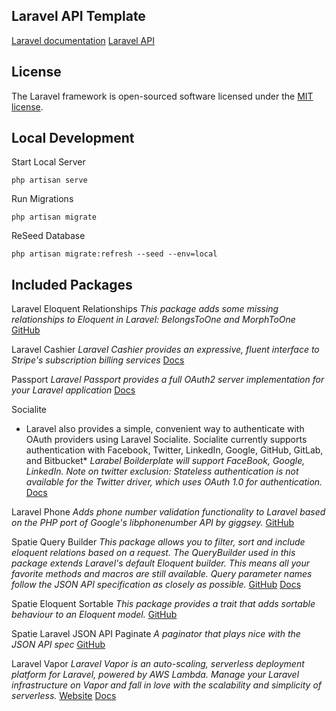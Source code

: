 ## Laravel API Template

[Laravel documentation](https://laravel.com/docs/8.x)
[Laravel API](https://laravel.com/api/8.x/)

## License

The Laravel framework is open-sourced software licensed under the [MIT license](https://opensource.org/licenses/MIT).

## Local Development
Start Local Server
```
php artisan serve
```

Run Migrations
```
php artisan migrate
```

ReSeed Database
```
php artisan migrate:refresh --seed --env=local
```

## Included Packages
Laravel Eloquent Relationships
*This package adds some missing relationships to Eloquent in Laravel: BelongsToOne and MorphToOne*
[GitHub](https://github.com/ankurk91/laravel-eloquent-relationships)

Laravel Cashier
*Laravel Cashier provides an expressive, fluent interface to Stripe's subscription billing services*
[Docs](https://laravel.com/docs/8.x/billing)

Passport
*Laravel Passport provides a full OAuth2 server implementation for your Laravel application*
[Docs](https://laravel.com/docs/8.x/passport)

Socialite
* Laravel also provides a simple, convenient way to authenticate with OAuth providers using Laravel Socialite. Socialite currently supports authentication with Facebook, Twitter, LinkedIn, Google, GitHub, GitLab, and Bitbucket*
*Larabel Boilderplate will support FaceBook, Google, LinkedIn. Note on twitter exclusion: Stateless authentication is not available for the Twitter driver, which uses OAuth 1.0 for authentication.*
[Docs](https://laravel.com/docs/8.x/socialite)

Laravel Phone
*Adds phone number validation functionality to Laravel based on the PHP port of Google's libphonenumber API by giggsey.*
[GitHub](https://github.com/Propaganistas/Laravel-Phone)

Spatie Query Builder
*This package allows you to filter, sort and include eloquent relations based on a request. The QueryBuilder used in this package extends Laravel's default Eloquent builder. This means all your favorite methods and macros are still available. Query parameter names follow the JSON API specification as closely as possible.*
[GitHub](https://github.com/spatie/laravel-query-builder)
[Docs](https://spatie.be/docs/laravel-query-builder/v3/introduction)

Spatie Eloquent Sortable
*This package provides a trait that adds sortable behaviour to an Eloquent model.*
[GitHub](https://github.com/spatie/eloquent-sortable)

Spatie Laravel JSON API Paginate
*A paginator that plays nice with the JSON API spec*
[GitHub](https://github.com/spatie/laravel-json-api-paginate)

Laravel Vapor
*Laravel Vapor is an auto-scaling, serverless deployment platform for Laravel, powered by AWS Lambda. Manage your Laravel infrastructure on Vapor and fall in love with the scalability and simplicity of serverless.*
[Website](https://vapor.laravel.com/)
[Docs](https://docs.vapor.build/1.0/introduction.html#introduction)
